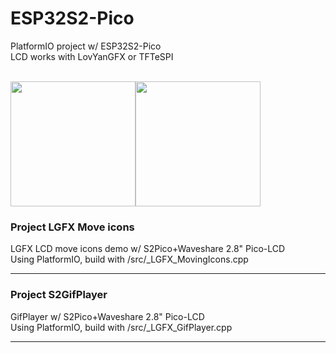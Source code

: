 # ESP32S2-Pico
PlatformIO project w/ ESP32S2-Pico <br>
LCD works with LovYanGFX or TFTeSPI<br>

<br>
<img src="S2MoveIcons0310.gif" width="200" /><img src="S2GifPlayer0310.gif" width="200" /> 
<br>


### Project LGFX Move icons <br>
LGFX LCD move icons demo w/ S2Pico+Waveshare 2.8" Pico-LCD <br>
Using PlatformIO, build with /src/_LGFX_MovingIcons.cpp <br>

---

### Project S2GifPlayer <br>
GifPlayer w/ S2Pico+Waveshare 2.8" Pico-LCD <br>
Using PlatformIO, build with /src/_LGFX_GifPlayer.cpp <br> 

---






